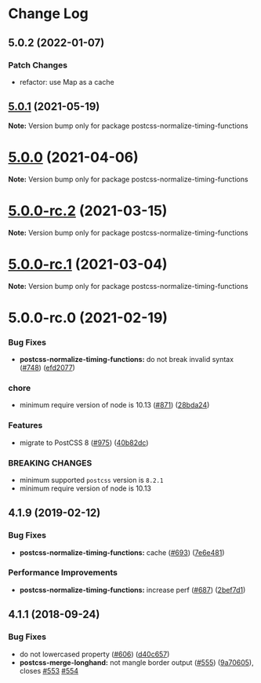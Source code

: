 # Change Log

## 5.0.2 (2022-01-07)

### Patch Changes

- refactor: use Map as a cache

## [5.0.1](https://github.com/cssnano/cssnano/compare/postcss-normalize-timing-functions@5.0.0...postcss-normalize-timing-functions@5.0.1) (2021-05-19)

**Note:** Version bump only for package postcss-normalize-timing-functions

# [5.0.0](https://github.com/cssnano/cssnano/compare/postcss-normalize-timing-functions@5.0.0-rc.2...postcss-normalize-timing-functions@5.0.0) (2021-04-06)

**Note:** Version bump only for package postcss-normalize-timing-functions

# [5.0.0-rc.2](https://github.com/cssnano/cssnano/compare/postcss-normalize-timing-functions@5.0.0-rc.1...postcss-normalize-timing-functions@5.0.0-rc.2) (2021-03-15)

**Note:** Version bump only for package postcss-normalize-timing-functions

# [5.0.0-rc.1](https://github.com/cssnano/cssnano/compare/postcss-normalize-timing-functions@5.0.0-rc.0...postcss-normalize-timing-functions@5.0.0-rc.1) (2021-03-04)

**Note:** Version bump only for package postcss-normalize-timing-functions

# 5.0.0-rc.0 (2021-02-19)

### Bug Fixes

- **postcss-normalize-timing-functions:** do not break invalid syntax ([#748](https://github.com/cssnano/cssnano/issues/748)) ([efd2077](https://github.com/cssnano/cssnano/commit/efd20775be85f9845cb343c69b5dc1bb25672a42))

### chore

- minimum require version of node is 10.13 ([#871](https://github.com/cssnano/cssnano/issues/871)) ([28bda24](https://github.com/cssnano/cssnano/commit/28bda243e32ce3ba89b3c358a5f78727b3732f11))

### Features

- migrate to PostCSS 8 ([#975](https://github.com/cssnano/cssnano/issues/975)) ([40b82dc](https://github.com/cssnano/cssnano/commit/40b82dca7f53ac02cd4fe62846dec79b898ccb49))

### BREAKING CHANGES

- minimum supported `postcss` version is `8.2.1`
- minimum require version of node is 10.13

## 4.1.9 (2019-02-12)

### Bug Fixes

- **postcss-normalize-timing-functions:** cache ([#693](https://github.com/cssnano/cssnano/issues/693)) ([7e6e481](https://github.com/cssnano/cssnano/commit/7e6e481244964bf77a1085d8db3f516597b264e9))

### Performance Improvements

- **postcss-normalize-timing-functions:** increase perf ([#687](https://github.com/cssnano/cssnano/issues/687)) ([2bef7d1](https://github.com/cssnano/cssnano/commit/2bef7d1f4f9f6dc33d0a4fb120926a85b08403e7))

## 4.1.1 (2018-09-24)

### Bug Fixes

- do not lowercased property ([#606](https://github.com/cssnano/cssnano/issues/606)) ([d40c657](https://github.com/cssnano/cssnano/commit/d40c6577f1d942d00aade671f5e7ab422870c517))
- **postcss-merge-longhand:** not mangle border output ([#555](https://github.com/cssnano/cssnano/issues/555)) ([9a70605](https://github.com/cssnano/cssnano/commit/9a706050b621e7795a9bf74eb7110b5c81804ffe)), closes [#553](https://github.com/cssnano/cssnano/issues/553) [#554](https://github.com/cssnano/cssnano/issues/554)
